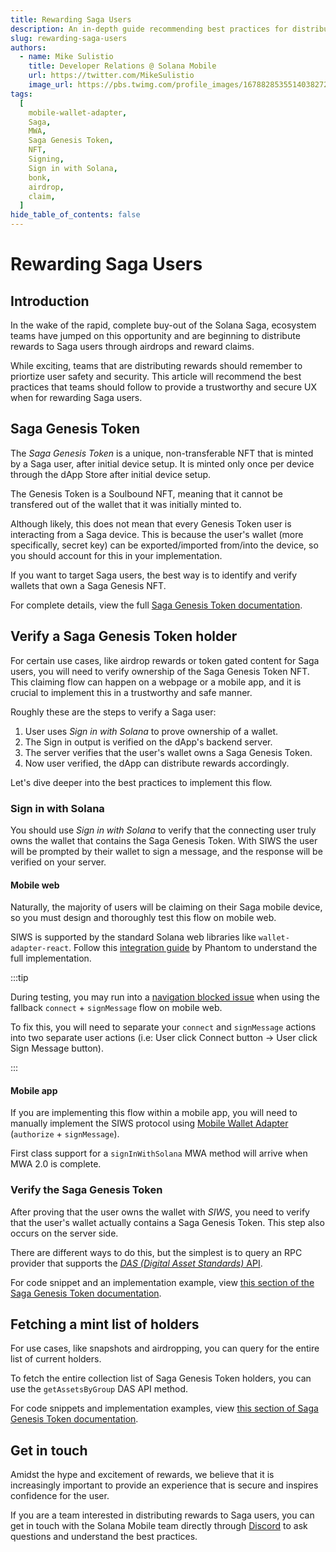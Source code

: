 ```yaml
---
title: Rewarding Saga Users
description: An in-depth guide recommending best practices for distributing rewards to Saga users
slug: rewarding-saga-users
authors:
  - name: Mike Sulistio
    title: Developer Relations @ Solana Mobile
    url: https://twitter.com/MikeSulistio
    image_url: https://pbs.twimg.com/profile_images/1678828535514038272/6HR0mgOd_400x400.jpg
tags:
  [
    mobile-wallet-adapter,
    Saga,
    MWA,
    Saga Genesis Token,
    NFT,
    Signing,
    Sign in with Solana,
    bonk,
    airdrop,
    claim,
  ]
hide_table_of_contents: false
---
```


# Rewarding Saga Users

## Introduction

In the wake of the rapid, complete buy-out of the Solana Saga, ecosystem teams have jumped on this opportunity
and are beginning to distribute rewards to Saga users through airdrops and reward claims.

While exciting, teams that are distributing rewards should remember to priortize user safety and security.
This article will recommend the best practices that teams should follow to provide a trustworthy and secure UX when for rewarding Saga users.

## Saga Genesis Token

The _Saga Genesis Token_ is a unique, non-transferable NFT that is minted by a Saga user, after initial device setup. It is minted only once per device through the dApp Store after initial device setup.

The Genesis Token is a Soulbound NFT, meaning that it cannot be transfered out of the wallet that it was initially minted to.

Although likely, this does not mean that every Genesis Token user is interacting from a Saga device. This is because the user's wallet (more specifically, secret key) can be exported/imported from/into the device, so you should account for this in your implementation.

If you want to target Saga users, the best way is to identify and verify wallets that own a Saga Genesis NFT.

For complete details, view the full [Saga Genesis Token documentation](/getting-started/saga-genesis-token).

## Verify a Saga Genesis Token holder

For certain use cases, like airdrop rewards or token gated content for Saga users, you will need to verify ownership of the Saga Genesis Token NFT. This
claiming flow can happen on a webpage or a mobile app, and it is crucial to implement this in a trustworthy and safe manner.

Roughly these are the steps to verify a Saga user:

1. User uses _Sign in with Solana_ to prove ownership of a wallet.
2. The Sign in output is verified on the dApp's backend server.
3. The server verifies that the user's wallet owns a Saga Genesis Token.
4. Now user verified, the dApp can distribute rewards accordingly.

Let's dive deeper into the best practices to implement this flow.

### Sign in with Solana

You should use _Sign in with Solana_ to verify that the connecting user truly owns the wallet that contains the Saga Genesis Token. With
SIWS the user will be prompted by their wallet to sign a message, and the response will be verified on your server.

#### Mobile web

Naturally, the majority of users will be claiming on their Saga mobile device, so you must design and thoroughly test this
flow on mobile web.

SIWS is supported by the standard Solana web libraries like `wallet-adapter-react`. Follow
this [integration guide](https://github.com/phantom/sign-in-with-solana?tab=readme-ov-file#dapp-integration) by Phantom
to understand the full implementation.

:::tip

During testing, you may run into a [navigation blocked issue](https://github.com/solana-mobile/mobile-wallet-adapter/tree/main/js/packages/wallet-adapter-mobile#android-chrome-browser-issues) when using the fallback `connect` + `signMessage` flow on mobile web.

To fix this, you will
need to separate your `connect` and `signMessage` actions into two separate user actions (i.e: User click Connect button -> User click Sign Message button).

:::

#### Mobile app

If you are implementing this flow within a mobile app, you will need to manually implement the SIWS protocol using [Mobile Wallet
Adapter](/react-native/quickstart#signing-messages) (`authorize` + `signMessage`).

First class support for a `signInWithSolana` MWA method will arrive when MWA 2.0 is complete.

### Verify the Saga Genesis Token

After proving that the user owns the wallet with _SIWS_, you need to verify that the user's wallet actually contains a Saga Genesis Token. This step
also occurs on the server side.

There are different ways to do this, but the simplest is to query an RPC provider that supports the [_DAS (Digital Asset Standards)_ API](https://github.com/metaplex-foundation/digital-asset-standard-api).

For code snippet and an implementation example, view [this section of the Saga Genesis Token documentation](/getting-started/saga-genesis-token#verify-the-saga-genesis-token).

## Fetching a mint list of holders

For use cases, like snapshots and airdropping, you can query for the entire list of current holders.

To fetch the entire collection list of Saga Genesis Token holders, you can use the `getAssetsByGroup` DAS API method.

For code snippets and implementation examples, view [this section of Saga Genesis Token documentation](/getting-started/saga-genesis-token#fetching-complete-mint-list-of-holders).

## Get in touch

Amidst the hype and excitement of rewards, we believe that it is increasingly important to provide an experience that is
secure and inspires confidence for the user.

If you are a team interested in distributing rewards to Saga users, you can get in touch with the Solana Mobile team directly
through [Discord](https://discord.gg/solanamobile) to ask questions and understand the best practices.
